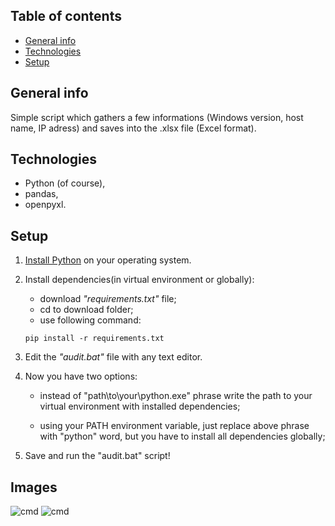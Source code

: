 


## Table of contents
* [General info](#general-info)
* [Technologies](#technologies)
* [Setup](#setup)

## General info
Simple script which gathers a few informations (Windows version, host name, IP adress) and saves into the .xlsx file (Excel format).

## Technologies
- Python (of course),
- pandas,
- openpyxl.

## Setup
1. <a href="https://www.python.org/downloads/">Install Python</a> on your operating system.
2. Install dependencies(in virtual environment or globally):
    - download *"requirements.txt"* file;
    - cd to download folder;
    - use following command:
    ```
    pip install -r requirements.txt
    ```
2. Edit the *"audit.bat"* file with any text editor.
3. Now you have two options:

    - instead of "path\to\your\python.exe" phrase write the path 
      to your virtual environment with installed dependencies;

    - using your PATH environment variable, just replace above 
      phrase with "python" word, but you have to install all dependencies globally;
5. Save and run the "audit.bat" script!

## Images
![cmd](https://i.imgur.com/vcVILiG.jpeg)
![cmd](https://i.imgur.com/VLMQL8f.png)
